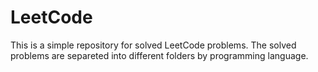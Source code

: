# LeetCode

This is a simple repository for solved LeetCode problems. The solved problems are separeted into different folders by programming language.

